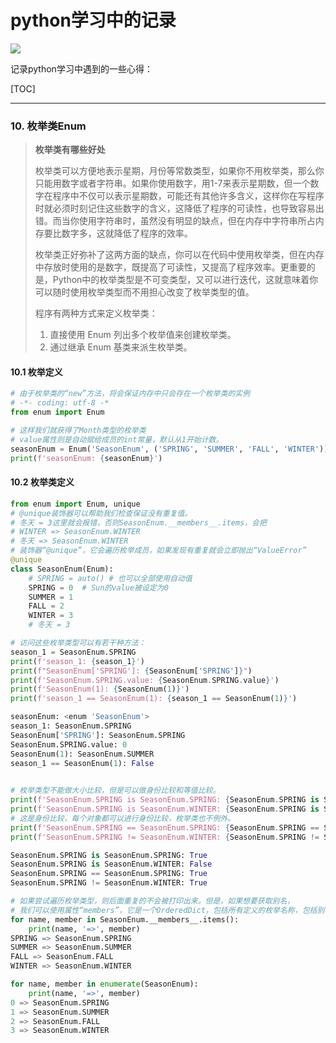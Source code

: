 # python学习中的记录

<img src="http://upload-images.jianshu.io/upload_images/15675864-952291e89189c8a8.jpg">



记录python学习中遇到的一些心得：

[TOC]

---

### 10. 枚举类Enum

> **枚举类有哪些好处**
>
> 枚举类可以方便地表示星期，月份等常数类型，如果你不用枚举类，那么你只能用数字或者字符串。如果你使用数字，用1-7来表示星期数，但一个数字在程序中不仅可以表示星期数，可能还有其他许多含义，这样你在写程序时就必须时刻记住这些数字的含义，这降低了程序的可读性，也导致容易出错。而当你使用字符串时，虽然没有明显的缺点，但在内存中字符串所占内存要比数字多，这就降低了程序的效率。
>
> 枚举类正好弥补了这两方面的缺点，你可以在代码中使用枚举类，但在内存中存放时使用的是数字，既提高了可读性，又提高了程序效率。更重要的是，Python中的枚举类型是不可变类型，又可以进行迭代，这就意味着你可以随时使用枚举类型而不用担心改变了枚举类型的值。
>
> 程序有两种方式来定义枚举类：
>
> 1. 直接使用 Enum 列出多个枚举值来创建枚举类。
> 2. 通过继承 Enum 基类来派生枚举类。

#### 10.1 枚举定义

```python
# 由于枚举类的“new”方法，将会保证内存中只会存在一个枚举类的实例
# -*- coding: utf-8 -*
from enum import Enum

# 这样我们就获得了Month类型的枚举类
# value属性则是自动赋给成员的int常量，默认从1开始计数。
seasonEnum = Enum('SeasonEnum', ('SPRING', 'SUMMER', 'FALL', 'WINTER'))
print(f'seasonEnum: {seasonEnum}')
```

#### 10.2 枚举类定义

```python
from enum import Enum, unique
# @unique装饰器可以帮助我们检查保证没有重复值。
# 冬天 = 3这里就会报错，否则SeasonEnum.__members__.items，会把
# WINTER => SeasonEnum.WINTER
# 冬天 => SeasonEnum.WINTER
# 装饰器“@unique”，它会遍历枚举成员，如果发现有重复就会立即抛出“ValueError”
@unique
class SeasonEnum(Enum):
    # SPRING = auto() # 也可以全部使用自动值
    SPRING = 0  # Sun的value被设定为0
    SUMMER = 1
    FALL = 2
    WINTER = 3
    # 冬天 = 3

# 访问这些枚举类型可以有若干种方法：
season_1 = SeasonEnum.SPRING
print(f'season_1: {season_1}')
print(f"SeasonEnum['SPRING']: {SeasonEnum['SPRING']}")
print(f'SeasonEnum.SPRING.value: {SeasonEnum.SPRING.value}')
print(f'SeasonEnum(1): {SeasonEnum(1)}')
print(f'season_1 == SeasonEnum(1): {season_1 == SeasonEnum(1)}')

seasonEnum: <enum 'SeasonEnum'>
season_1: SeasonEnum.SPRING
SeasonEnum['SPRING']: SeasonEnum.SPRING
SeasonEnum.SPRING.value: 0
SeasonEnum(1): SeasonEnum.SUMMER
season_1 == SeasonEnum(1): False
    
```

```python
# 枚举类型不能做大小比较，但是可以做身份比较和等值比较。
print(f'SeasonEnum.SPRING is SeasonEnum.SPRING: {SeasonEnum.SPRING is SeasonEnum.SPRING}')
print(f'SeasonEnum.SPRING is SeasonEnum.WINTER: {SeasonEnum.SPRING is SeasonEnum.WINTER}')
# 这是身份比较，每个对象都可以进行身份比较，枚举类也不例外。
print(f'SeasonEnum.SPRING == SeasonEnum.SPRING: {SeasonEnum.SPRING == SeasonEnum.SPRING}')
print(f'SeasonEnum.SPRING != SeasonEnum.WINTER: {SeasonEnum.SPRING != SeasonEnum.WINTER}')

SeasonEnum.SPRING is SeasonEnum.SPRING: True
SeasonEnum.SPRING is SeasonEnum.WINTER: False
SeasonEnum.SPRING == SeasonEnum.SPRING: True
SeasonEnum.SPRING != SeasonEnum.WINTER: True
```

```python
# 如果尝试遍历枚举类型，则后面重复的不会被打印出来。但是，如果想要获取别名，
# 我们可以使用属性“members”，它是一个OrderedDict，包括所有定义的枚举名称，包括别名。
for name, member in SeasonEnum.__members__.items():
    print(name, '=>', member)
SPRING => SeasonEnum.SPRING
SUMMER => SeasonEnum.SUMMER
FALL => SeasonEnum.FALL
WINTER => SeasonEnum.WINTER

for name, member in enumerate(SeasonEnum):
    print(name, '=>', member)
0 => SeasonEnum.SPRING
1 => SeasonEnum.SUMMER
2 => SeasonEnum.FALL
3 => SeasonEnum.WINTER    
```




